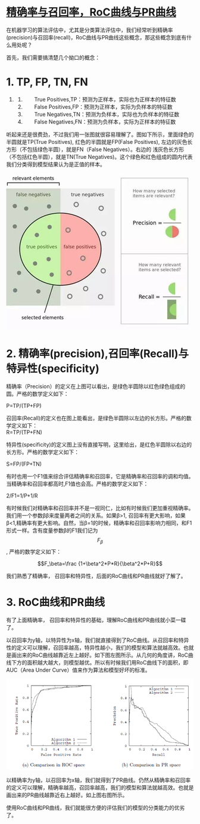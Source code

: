 # [精确率与召回率，RoC曲线与PR曲线](http://www.cnblogs.com/pinard/p/5993450.html)

在机器学习的算法评估中，尤其是分类算法评估中，我们经常听到精确率\(precision\)与召回率\(recall\)，RoC曲线与PR曲线这些概念，那这些概念到底有什么用处呢？

首先，我们需要搞清楚几个拗口的概念：

# 1. TP, FP, TN, FN

1. 1. 　　True Positives,TP：预测为正样本，实际也为正样本的特征数
   2. 　　False Positives,FP：预测为正样本，实际为负样本的特征数
   3. 　　True Negatives,TN：预测为负样本，实际也为负样本的特征数
   4. 　　False Negatives,FN：预测为负样本，实际为正样本的特征数

听起来还是很费劲，不过我们用一张图就很容易理解了。图如下所示，里面绿色的半圆就是TP\(True Positives\), 红色的半圆就是FP\(False Positives\), 左边的灰色长方形（不包括绿色半圆），就是FN（False Negatives）。右边的 浅灰色长方形（不包括红色半圆），就是TN\(True Negatives\)。这个绿色和红色组成的圆内代表我们分类得到模型结果认为是正值的样本。

![](/images/metrics/1042406-20161024154443875-2037260202.jpg)

# 2. 精确率\(precision\),召回率\(Recall\)与特异性\(specificity\)

精确率（Precision）的定义在上图可以看出，是绿色半圆除以红色绿色组成的圆。严格的数学定义如下：

P=TP/\(TP+FP\)

召回率\(Recall\)的定义也在图上能看出，是绿色半圆除以左边的长方形。严格的数学定义如下：  
R=TP/\(TP+FN\)

特异性\(specificity\)的定义图上没有直接写明，这里给出，是红色半圆除以右边的长方形。严格的数学定义如下：

S=FP/\(FP+TN\)

有时也用一个F1值来综合评估精确率和召回率，它是精确率和召回率的调和均值。当精确率和召回率都高时,F1值也会高。严格的数学定义如下：

2/F1=1/P+1/R

有时候我们对精确率和召回率并不是一视同仁，比如有时候我们更加重视精确率。我们用一个参数ββ来度量两者之间的关系。如果β&gt;1, 召回率有更大影响，如果β&lt;1,精确率有更大影响。自然，当β=1的时候，精确率和召回率影响力相同，和F1形式一样。含有度量参数β的F1我们记为$$F_\beta$$, 严格的数学定义如下：

$$F_\beta=\frac {1+\beta^2*P*R}{\beta^2*P+R}$$

我们熟悉了精确率， 召回率和特异性，后面的RoC曲线和PR曲线就好了解了。

# 3. RoC曲线和PR曲线

有了上面精确率， 召回率和特异性的基础，理解RoC曲线和PR曲线就小菜一碟了。

以召回率为y轴，以特异性为x轴，我们就直接得到了RoC曲线。从召回率和特异性的定义可以理解，召回率越高，特异性越小，我们的模型和算法就越高效。也就是画出来的RoC曲线越靠近左上越好。如下图左图所示。从几何的角度讲，RoC曲线下方的面积越大越大，则模型越优。所以有时候我们用RoC曲线下的面积，即AUC（Area Under Curve）值来作为算法和模型好坏的标准。

![](/images/metrics/1042406-20161024164359046-1869944207.png)

以精确率为y轴，以召回率为x轴，我们就得到了PR曲线。仍然从精确率和召回率的定义可以理解，精确率越高，召回率越高，我们的模型和算法就越高效。也就是画出来的PR曲线越靠近右上越好。如上图右图所示。

使用RoC曲线和PR曲线，我们就能很方便的评估我们的模型的分类能力的优劣了。



